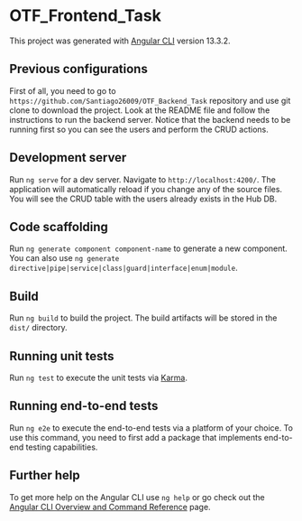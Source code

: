 # OTF_Frontend_Task

This project was generated with [Angular CLI](https://github.com/angular/angular-cli) version 13.3.2.

## Previous configurations

First of all, you need to go to `https://github.com/Santiago26009/OTF_Backend_Task` repository and use git clone to download the project. Look at the README file and follow the instructions to run the backend server. Notice that the backend needs to be running first so you can see the users and perform the CRUD actions.

## Development server

Run `ng serve` for a dev server. Navigate to `http://localhost:4200/`. The application will automatically reload if you change any of the source files.
You will see the CRUD table with the users already exists in the Hub DB.

## Code scaffolding

Run `ng generate component component-name` to generate a new component. You can also use `ng generate directive|pipe|service|class|guard|interface|enum|module`.

## Build

Run `ng build` to build the project. The build artifacts will be stored in the `dist/` directory.

## Running unit tests

Run `ng test` to execute the unit tests via [Karma](https://karma-runner.github.io).

## Running end-to-end tests

Run `ng e2e` to execute the end-to-end tests via a platform of your choice. To use this command, you need to first add a package that implements end-to-end testing capabilities.

## Further help

To get more help on the Angular CLI use `ng help` or go check out the [Angular CLI Overview and Command Reference](https://angular.io/cli) page.
